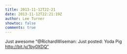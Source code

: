 ```yaml
---
title: 2013-11-12T22-21
date: 2013-11-12T22:21:19Z
author: Lee Turner
showtoc: false
comments: true
---
```


Just awesome “@RichardWiseman: Just posted: Yoda Pig http://bit.ly/1by0XDQ”

